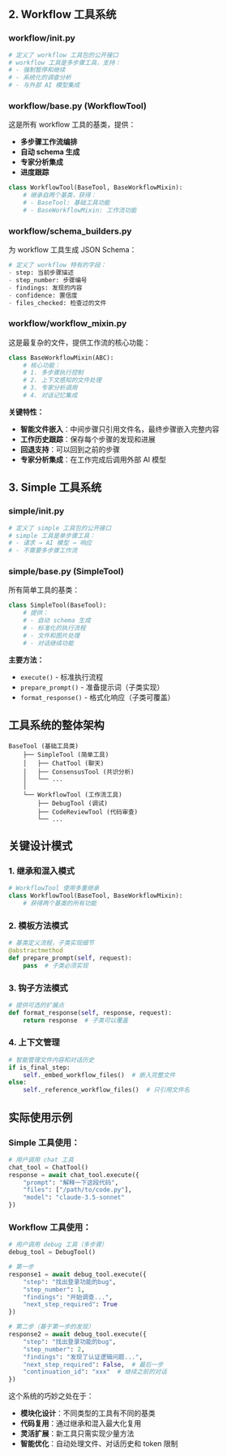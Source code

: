 ## 2. **Workflow 工具系统**

### **workflow/__init__.py**
```python
# 定义了 workflow 工具包的公开接口
# workflow 工具是多步骤工具，支持：
# - 强制暂停和继续
# - 系统化的调查分析
# - 与外部 AI 模型集成
```

### **workflow/base.py (WorkflowTool)**
这是所有 workflow 工具的基类，提供：

- **多步骤工作流编排**
- **自动 schema 生成**
- **专家分析集成**
- **进度跟踪**

```python
class WorkflowTool(BaseTool, BaseWorkflowMixin):
    # 继承自两个基类，获得：
    # - BaseTool: 基础工具功能
    # - BaseWorkflowMixin: 工作流功能
```

### **workflow/schema_builders.py**
为 workflow 工具生成 JSON Schema：

```python
# 定义了 workflow 特有的字段：
- step: 当前步骤描述
- step_number: 步骤编号
- findings: 发现的内容
- confidence: 置信度
- files_checked: 检查过的文件
```

### **workflow/workflow_mixin.py**
这是最复杂的文件，提供工作流的核心功能：

```python
class BaseWorkflowMixin(ABC):
    # 核心功能：
    # 1. 多步骤执行控制
    # 2. 上下文感知的文件处理
    # 3. 专家分析调用
    # 4. 对话记忆集成
```

**关键特性：**
- **智能文件嵌入**：中间步骤只引用文件名，最终步骤嵌入完整内容
- **工作历史跟踪**：保存每个步骤的发现和进展
- **回退支持**：可以回到之前的步骤
- **专家分析集成**：在工作完成后调用外部 AI 模型

## 3. **Simple 工具系统**

### **simple/__init__.py**
```python
# 定义了 simple 工具包的公开接口
# simple 工具是单步骤工具：
# - 请求 → AI 模型 → 响应
# - 不需要多步骤工作流
```

### **simple/base.py (SimpleTool)**
所有简单工具的基类：

```python
class SimpleTool(BaseTool):
    # 提供：
    # - 自动 schema 生成
    # - 标准化的执行流程
    # - 文件和图片处理
    # - 对话继续功能
```

**主要方法：**
- `execute()` - 标准执行流程
- `prepare_prompt()` - 准备提示词（子类实现）
- `format_response()` - 格式化响应（子类可覆盖）

## 工具系统的整体架构

```
BaseTool (基础工具类)
    ├── SimpleTool (简单工具)
    │   ├── ChatTool (聊天)
    │   ├── ConsensusTool (共识分析)
    │   └── ...
    │
    └── WorkflowTool (工作流工具)
        ├── DebugTool (调试)
        ├── CodeReviewTool (代码审查)
        └── ...
```

## 关键设计模式

### 1. **继承和混入模式**
```python
# WorkflowTool 使用多重继承
class WorkflowTool(BaseTool, BaseWorkflowMixin):
    # 获得两个基类的所有功能
```

### 2. **模板方法模式**
```python
# 基类定义流程，子类实现细节
@abstractmethod
def prepare_prompt(self, request):
    pass  # 子类必须实现
```

### 3. **钩子方法模式**
```python
# 提供可选的扩展点
def format_response(self, response, request):
    return response  # 子类可以覆盖
```

### 4. **上下文管理**
```python
# 智能管理文件内容和对话历史
if is_final_step:
    self._embed_workflow_files()  # 嵌入完整文件
else:
    self._reference_workflow_files()  # 只引用文件名
```

## 实际使用示例

### Simple 工具使用：
```python
# 用户调用 chat 工具
chat_tool = ChatTool()
response = await chat_tool.execute({
    "prompt": "解释一下这段代码",
    "files": ["/path/to/code.py"],
    "model": "claude-3.5-sonnet"
})
```

### Workflow 工具使用：
```python
# 用户调用 debug 工具（多步骤）
debug_tool = DebugTool()

# 第一步
response1 = await debug_tool.execute({
    "step": "找出登录功能的bug",
    "step_number": 1,
    "findings": "开始调查...",
    "next_step_required": True
})

# 第二步（基于第一步的发现）
response2 = await debug_tool.execute({
    "step": "找出登录功能的bug",
    "step_number": 2,
    "findings": "发现了认证逻辑问题...",
    "next_step_required": False,  # 最后一步
    "continuation_id": "xxx"  # 继续之前的对话
})
```

这个系统的巧妙之处在于：
- **模块化设计**：不同类型的工具有不同的基类
- **代码复用**：通过继承和混入最大化复用
- **灵活扩展**：新工具只需实现少量方法
- **智能优化**：自动处理文件、对话历史和 token 限制